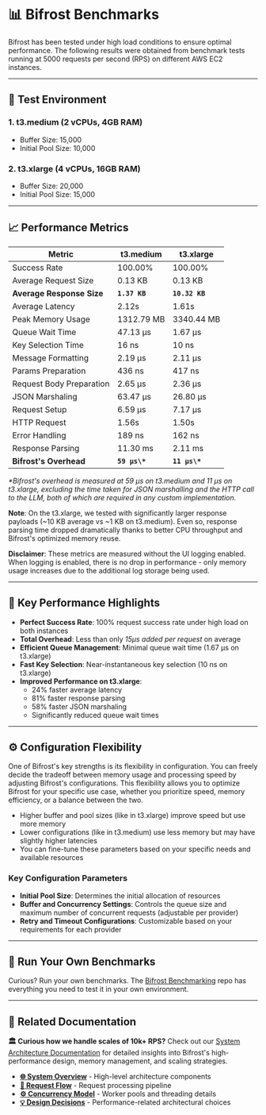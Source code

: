 # 📊 Bifrost Benchmarks

Bifrost has been tested under high load conditions to ensure optimal performance. The following results were obtained from benchmark tests running at 5000 requests per second (RPS) on different AWS EC2 instances.

---

## 🧪 Test Environment

### **1. t3.medium (2 vCPUs, 4GB RAM)**

- Buffer Size: 15,000
- Initial Pool Size: 10,000

### **2. t3.xlarge (4 vCPUs, 16GB RAM)**

- Buffer Size: 20,000
- Initial Pool Size: 15,000

---

## 📈 Performance Metrics

| Metric                    | t3.medium     | t3.xlarge      |
| ------------------------- | ------------- | -------------- |
| Success Rate              | 100.00%       | 100.00%        |
| Average Request Size      | 0.13 KB       | 0.13 KB        |
| **Average Response Size** | **`1.37 KB`** | **`10.32 KB`** |
| Average Latency           | 2.12s         | 1.61s          |
| Peak Memory Usage         | 1312.79 MB    | 3340.44 MB     |
| Queue Wait Time           | 47.13 µs      | 1.67 µs        |
| Key Selection Time        | 16 ns         | 10 ns          |
| Message Formatting        | 2.19 µs       | 2.11 µs        |
| Params Preparation        | 436 ns        | 417 ns         |
| Request Body Preparation  | 2.65 µs       | 2.36 µs        |
| JSON Marshaling           | 63.47 µs      | 26.80 µs       |
| Request Setup             | 6.59 µs       | 7.17 µs        |
| HTTP Request              | 1.56s         | 1.50s          |
| Error Handling            | 189 ns        | 162 ns         |
| Response Parsing          | 11.30 ms      | 2.11 ms        |
| **Bifrost's Overhead**    | **`59 µs\*`** | **`11 µs\*`**  |

_\*Bifrost's overhead is measured at 59 µs on t3.medium and 11 µs on t3.xlarge, excluding the time taken for JSON marshalling and the HTTP call to the LLM, both of which are required in any custom implementation._

**Note**: On the t3.xlarge, we tested with significantly larger response payloads (~10 KB average vs ~1 KB on t3.medium). Even so, response parsing time dropped dramatically thanks to better CPU throughput and Bifrost's optimized memory reuse.

**Disclaimer**: These metrics are measured without the UI logging enabled. When logging is enabled, there is no drop in performance - only memory usage increases due to the additional log storage being used.

---

## 🎯 Key Performance Highlights

- **Perfect Success Rate**: 100% request success rate under high load on both instances
- **Total Overhead**: Less than only _15µs added per request_ on average
- **Efficient Queue Management**: Minimal queue wait time (1.67 µs on t3.xlarge)
- **Fast Key Selection**: Near-instantaneous key selection (10 ns on t3.xlarge)
- **Improved Performance on t3.xlarge**:
  - 24% faster average latency
  - 81% faster response parsing
  - 58% faster JSON marshaling
  - Significantly reduced queue wait times

---

## ⚙️ Configuration Flexibility

One of Bifrost's key strengths is its flexibility in configuration. You can freely decide the tradeoff between memory usage and processing speed by adjusting Bifrost's configurations. This flexibility allows you to optimize Bifrost for your specific use case, whether you prioritize speed, memory efficiency, or a balance between the two.

- Higher buffer and pool sizes (like in t3.xlarge) improve speed but use more memory
- Lower configurations (like in t3.medium) use less memory but may have slightly higher latencies
- You can fine-tune these parameters based on your specific needs and available resources

### **Key Configuration Parameters**

- **Initial Pool Size**: Determines the initial allocation of resources
- **Buffer and Concurrency Settings**: Controls the queue size and maximum number of concurrent requests (adjustable per provider)
- **Retry and Timeout Configurations**: Customizable based on your requirements for each provider

---

## 🚀 Run Your Own Benchmarks

Curious? Run your own benchmarks. The [Bifrost Benchmarking](https://github.com/maximhq/bifrost-benchmarking) repo has everything you need to test it in your own environment.

---

## 🔗 Related Documentation

**🏛️ Curious how we handle scales of 10k+ RPS?** Check out our [System Architecture Documentation](./architecture/system-overview.md) for detailed insights into Bifrost's high-performance design, memory management, and scaling strategies.

- **[🌐 System Overview](./architecture/system-overview.md)** - High-level architecture components
- **[🔄 Request Flow](./architecture/request-flow.md)** - Request processing pipeline
- **[⚙️ Concurrency Model](./architecture/concurrency.md)** - Worker pools and threading details
- **[💡 Design Decisions](./architecture/design-decisions.md)** - Performance-related architectural choices
